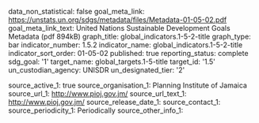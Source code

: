 data_non_statistical: false
goal_meta_link: https://unstats.un.org/sdgs/metadata/files/Metadata-01-05-02.pdf
goal_meta_link_text: United Nations Sustainable Development Goals Metadata (pdf 894kB)
graph_title: global_indicators.1-5-2-title
graph_type: bar
indicator_number: 1.5.2
indicator_name: global_indicators.1-5-2-title
indicator_sort_order: 01-05-02
published: true
reporting_status: complete
sdg_goal: '1'
target_name: global_targets.1-5-title
target_id: '1.5'
un_custodian_agency: UNISDR
un_designated_tier: '2'

source_active_1: true
source_organisation_1: Planning Institute of Jamaica
source_url_1: http://www.pioj.gov.jm/
source_url_text_1: http://www.pioj.gov.jm/
source_release_date_1: 
source_contact_1: 
source_periodicity_1: Periodically
source_other_info_1: 
